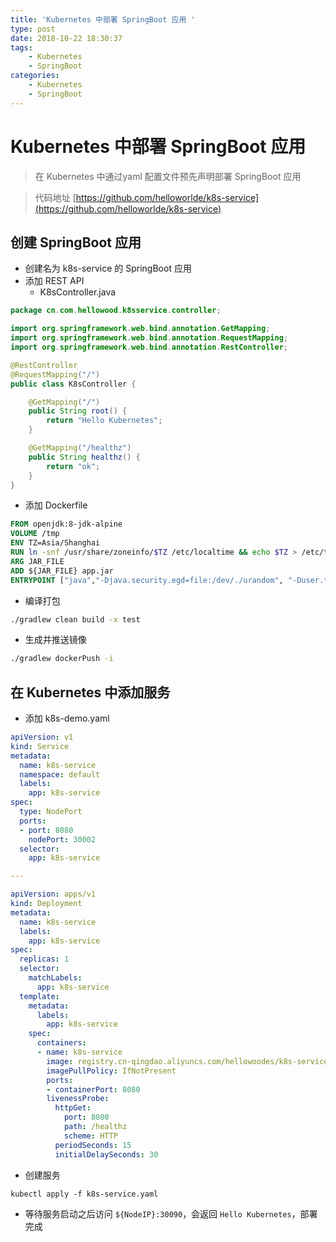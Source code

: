 ```yaml
---
title: 'Kubernetes 中部署 SpringBoot 应用 '
type: post
date: 2018-10-22 18:30:37
tags:
    - Kubernetes
    - SpringBoot
categories: 
    - Kubernetes
    - SpringBoot
---
```


# Kubernetes 中部署 SpringBoot 应用 

> 在 Kubernetes 中通过yaml 配置文件预先声明部署 SpringBoot 应用

> 代码地址 [https://github.com/helloworlde/k8s-service](https://github.com/helloworlde/k8s-service)

## 创建 SpringBoot 应用

- 创建名为  k8s-service 的 SpringBoot 应用
- 添加 REST API
	- K8sController.java

```java
package cn.com.hellowood.k8sservice.controller;

import org.springframework.web.bind.annotation.GetMapping;
import org.springframework.web.bind.annotation.RequestMapping;
import org.springframework.web.bind.annotation.RestController;

@RestController
@RequestMapping("/")
public class K8sController {

    @GetMapping("/")
    public String root() {
        return "Hello Kubernetes";
    }

    @GetMapping("/healthz")
    public String healthz() {
        return "ok";
    }
}
```

- 添加 Dockerfile

```dockerfile
FROM openjdk:8-jdk-alpine
VOLUME /tmp
ENV TZ=Asia/Shanghai
RUN ln -snf /usr/share/zoneinfo/$TZ /etc/localtime && echo $TZ > /etc/timezone
ARG JAR_FILE
ADD ${JAR_FILE} app.jar
ENTRYPOINT ["java","-Djava.security.egd=file:/dev/./urandom", "-Duser.timezone=GMT+08", "-jar","/app.jar"]
```

- 编译打包 

```bash
./gradlew clean build -x test
```

- 生成并推送镜像

```bash
./gradlew dockerPush -i
```

## 在  Kubernetes 中添加服务

- 添加 k8s-demo.yaml 

```yaml
apiVersion: v1
kind: Service
metadata:
  name: k8s-service
  namespace: default
  labels:
    app: k8s-service
spec:
  type: NodePort
  ports:
  - port: 8080
    nodePort: 30002
  selector:
    app: k8s-service

---

apiVersion: apps/v1
kind: Deployment
metadata:
  name: k8s-service
  labels:
    app: k8s-service
spec:
  replicas: 1
  selector:
    matchLabels:
      app: k8s-service
  template:
    metadata:
      labels:
        app: k8s-service
    spec:
      containers:
      - name: k8s-service
        image: registry.cn-qingdao.aliyuncs.com/hellowoodes/k8s-service
        imagePullPolicy: IfNotPresent
        ports:
        - containerPort: 8080
        livenessProbe:
          httpGet:
            port: 8080
            path: /healthz
            scheme: HTTP
          periodSeconds: 15
          initialDelaySeconds: 30
```


- 创建服务

```
kubectl apply -f k8s-service.yaml 
```

- 等待服务启动之后访问 `${NodeIP}:30090`，会返回 `Hello Kubernetes`，部署完成